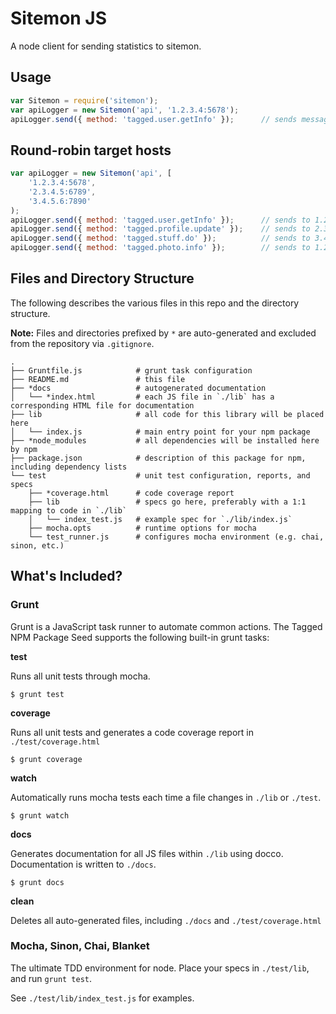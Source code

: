 Sitemon JS
==========

A node client for sending statistics to sitemon.

## Usage

```javascript
var Sitemon = require('sitemon');
var apiLogger = new Sitemon('api', '1.2.3.4:5678');
apiLogger.send({ method: 'tagged.user.getInfo' });      // sends message to sitemon over UDP
```

## Round-robin target hosts

```javascript
var apiLogger = new Sitemon('api', [
    '1.2.3.4:5678',
    '2.3.4.5:6789',
    '3.4.5.6:7890'
);
apiLogger.send({ method: 'tagged.user.getInfo' });      // sends to 1.2.3.4:5678
apiLogger.send({ method: 'tagged.profile.update' });    // sends to 2.3.4.5:6789
apiLogger.send({ method: 'tagged.stuff.do' });          // sends to 3.4.5.6:7890
apiLogger.send({ method: 'tagged.photo.info' });        // sends to 1.2.3.4:5678
```

## Files and Directory Structure

The following describes the various files in this repo and the directory structure.

**Note:** Files and directories prefixed by `*` are auto-generated and excluded from the
repository via `.gitignore`.

    .
    ├── Gruntfile.js            # grunt task configuration
    ├── README.md               # this file
    ├── *docs                   # autogenerated documentation
    │   └── *index.html         # each JS file in `./lib` has a corresponding HTML file for documentation
    ├── lib                     # all code for this library will be placed here
    │   └── index.js            # main entry point for your npm package
    ├── *node_modules           # all dependencies will be installed here by npm
    ├── package.json            # description of this package for npm, including dependency lists
    └── test                    # unit test configuration, reports, and specs
        ├── *coverage.html      # code coverage report
        ├── lib                 # specs go here, preferably with a 1:1 mapping to code in `./lib`
        │   └── index_test.js   # example spec for `./lib/index.js`
        ├── mocha.opts          # runtime options for mocha
        └── test_runner.js      # configures mocha environment (e.g. chai, sinon, etc.)

## What's Included?

### Grunt

Grunt is a JavaScript task runner to automate common actions. The Tagged NPM Package Seed
supports the following built-in grunt tasks:

**test**

Runs all unit tests through mocha.

    $ grunt test

**coverage**

Runs all unit tests and generates a code coverage report in `./test/coverage.html`

    $ grunt coverage

**watch**

Automatically runs mocha tests each time a file changes in `./lib` or `./test`.

    $ grunt watch

**docs**

Generates documentation for all JS files within `./lib` using docco. Documentation is
written to `./docs`.

    $ grunt docs

**clean**

Deletes all auto-generated files, including `./docs` and `./test/coverage.html`

### Mocha, Sinon, Chai, Blanket

The ultimate TDD environment for node. Place your specs in `./test/lib`, and run `grunt test`.

See `./test/lib/index_test.js` for examples.
